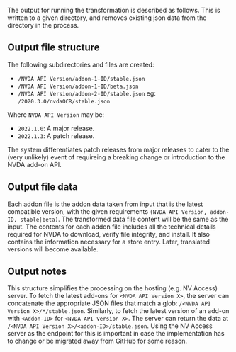 The output for running the transformation is described as follows.
This is written to a given directory, and removes existing json data from the directory in the process.

## Output file structure
The following subdirectories and files are created:
- `/NVDA API Version/addon-1-ID/stable.json`
- `/NVDA API Version/addon-1-ID/beta.json`
- `/NVDA API Version/addon-2-ID/stable.json`
eg: `/2020.3.0/nvdaOCR/stable.json`

Where `NVDA API Version` may be:
- `2022.1.0`: A major release.
- `2022.1.3`: A patch release.

The system differentiates patch releases from major releases to cater to the (very unlikely) event of requireing a breaking change or introduction to the NVDA add-on API.

## Output file data
Each addon file is the addon data taken from input that is the latest compatible version, with the given requirements `(NVDA API Version, addon-ID, stable|beta)`.
The transformed data file content will be the same as the input.
The contents for each addon file includes all the technical details required for NVDA to download, verify file integrity, and install.
It also contains the information necessary for a store entry.
Later, translated versions will become available.

## Output notes
This structure simplifies the processing on the hosting (e.g. NV Access) server.
To fetch the latest add-ons for `<NVDA API Version X>`, the server can concatenate the appropriate JSON files that match a glob: `/<NVDA API Version X>/*/stable.json`.
Similarly, to fetch the latest version of an add-on with `<Addon-ID>` for `<NVDA API Version X>`. The server can return the data at `/<NVDA API Version X>/<addon-ID>/stable.json`.
Using the NV Access server as the endpoint for this is important in case the implementation has to change or be migrated away from GitHub for some reason.
